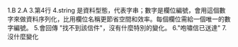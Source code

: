 1.B
2.A
3.第4行
4.string 是資料型態，代表字串；數字是欄位編號，會用這個數字來做資料序列化，比用欄位名稱更節省空間和效率。每個欄位需給一個唯一的數字編號。
5.會回傳 "找不到該信件"，沒有什麼特別的變化。
6."咆嘯信已送達"
7.沒什麼變化